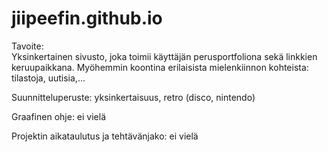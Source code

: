 # jiipeefin.github.io

Tavoite:    
    Yksinkertainen sivusto, joka toimii käyttäjän perusportfoliona sekä linkkien keruupaikkana.
    Myöhemmin koontina erilaisista mielenkiinnon kohteista: tilastoja, uutisia,...

Suunnitteluperuste: 
    yksinkertaisuus, retro (disco, nintendo)

Graafinen ohje: 
    ei vielä 
    
Projektin aikataulutus ja tehtävänjako:
    ei vielä
